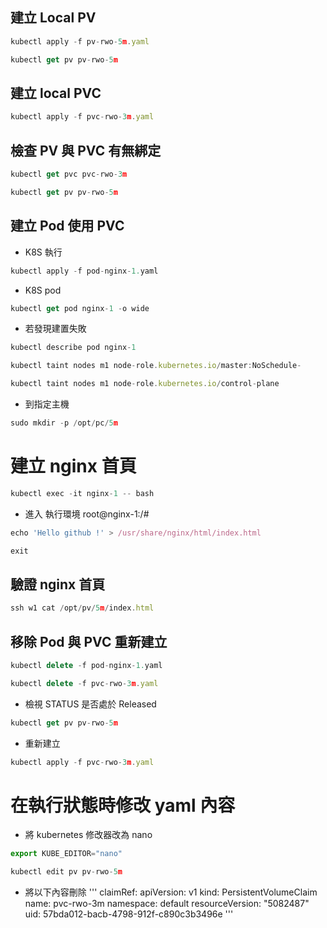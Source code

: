 ## 建立 Local PV
```js
kubectl apply -f pv-rwo-5m.yaml
```
```js
kubectl get pv pv-rwo-5m
```


## 建立 local PVC
```js
kubectl apply -f pvc-rwo-3m.yaml
```

## 檢查 PV 與 PVC 有無綁定
```js
kubectl get pvc pvc-rwo-3m
```

```js
kubectl get pv pv-rwo-5m
```


## 建立 Pod 使用 PVC
* K8S 執行
```js
kubectl apply -f pod-nginx-1.yaml
```
* K8S pod
```js
kubectl get pod nginx-1 -o wide
```

* 若發現建置失敗
```js
kubectl describe pod nginx-1
```
```js
kubectl taint nodes m1 node-role.kubernetes.io/master:NoSchedule-
```
```js
kubectl taint nodes m1 node-role.kubernetes.io/control-plane
```

* 到指定主機
```js
sudo mkdir -p /opt/pc/5m
```


# 建立 nginx 首頁
```js
kubectl exec -it nginx-1 -- bash
```
* 進入 執行環境 root@nginx-1:/#
```js
echo 'Hello github !' > /usr/share/nginx/html/index.html
```
```js
exit
```

## 驗證 nginx 首頁
```js
ssh w1 cat /opt/pv/5m/index.html
```

## 移除 Pod 與 PVC 重新建立
```js
kubectl delete -f pod-nginx-1.yaml
```
```js
kubectl delete -f pvc-rwo-3m.yaml
```
* 檢視 STATUS 是否處於 Released
```js
kubectl get pv pv-rwo-5m
```
* 重新建立
```js
kubectl apply -f pvc-rwo-3m.yaml
```
# 在執行狀態時修改 yaml 內容
* 將 kubernetes 修改器改為 nano
```js
export KUBE_EDITOR="nano"
```
```js
kubectl edit pv pv-rwo-5m
```
* 將以下內容刪除
'''
claimRef:
    apiVersion: v1
    kind: PersistentVolumeClaim
    name: pvc-rwo-3m
    namespace: default
    resourceVersion: "5082487"
    uid: 57bda012-bacb-4798-912f-c890c3b3496e
'''

